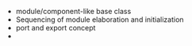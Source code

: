 
- module/component-like base class
- Sequencing of module elaboration and initialization
- port and export concept
- 